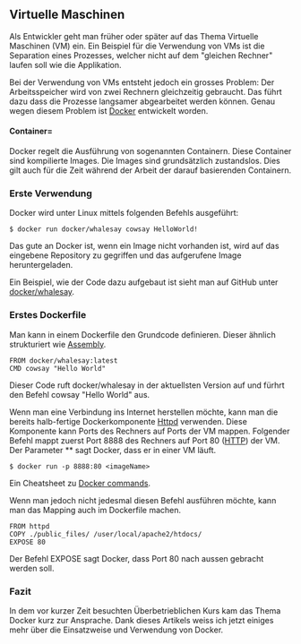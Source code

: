 ## Virtuelle Maschinen
Als Entwickler geht man früher oder später auf das Thema Virtuelle Maschinen (VM) ein. Ein Beispiel für die Verwendung von VMs ist die Separation eines Prozesses, welcher nicht auf dem "gleichen Rechner" laufen soll wie die Applikation. 





Bei der Verwendung von VMs entsteht jedoch ein grosses Problem: Der Arbeitsspeicher wird von zwei Rechnern gleichzeitig gebraucht. Das führt dazu dass die Prozesse langsamer abgearbeitet werden können. Genau wegen diesem Problem ist [Docker](https://www.docker.com/) entwickelt worden.





#### Container=
Docker regelt die Ausführung von sogenannten Containern. Diese Container sind kompilierte Images. Die Images sind grundsätzlich zustandslos. Dies gilt auch für die Zeit während der Arbeit der darauf basierenden Containern. 





### Erste Verwendung
Docker wird unter Linux mittels folgenden Befehls ausgeführt:


```
$ docker run docker/whalesay cowsay HelloWorld!
```
Das gute an Docker ist, wenn ein Image nicht vorhanden ist, wird auf das eingebene Repository zu gegriffen und das aufgerufene Image heruntergeladen. 


Ein Beispiel, wie der Code dazu aufgebaut ist sieht man auf GitHub unter [docker/whalesay](https://github.com/docker/whalesay).





### Erstes Dockerfile
Man kann in einem Dockerfile den Grundcode definieren. Dieser ähnlich strukturiert wie [Assembly](/de/wiki/programmiersprachen/assembly).


```
FROM docker/whalesay:latest
CMD cowsay "Hello World"
```
Dieser Code ruft docker/whalesay in der aktuellsten Version auf und fürhrt den Befehl cowsay "Hello World" aus.





Wenn man eine Verbindung ins Internet herstellen möchte, kann man die bereits halb-fertige Dockerkomponente [Httpd](https://hub.docker.com/_/httpd) verwenden. Diese Komponente kann Ports des Rechners auf Ports der VM mappen. Folgender Befehl mappt zuerst Port 8888 des Rechners auf Port 80 ([HTTP](/de/wiki/divers/protokolle/http)) der VM. Der Parameter ** sagt Docker, dass er in einer VM läuft.


```
$ docker run -p 8888:80 <imageName>
```
Ein Cheatsheet zu [Docker commands](http://tips.tutorialhorizon.com/2016/07/01/docker-cheatsheet/).


Wenn man jedoch nicht jedesmal diesen Befehl ausführen möchte, kann man das Mapping auch im Dockerfile machen.
```
FROM httpd
COPY ./public_files/ /user/local/apache2/htdocs/
EXPOSE 80
```
Der Befehl EXPOSE sagt Docker, dass Port 80 nach aussen gebracht werden soll.





### Fazit
In dem vor kurzer Zeit besuchten Überbetrieblichen Kurs kam das Thema Docker kurz zur Ansprache. Dank dieses Artikels weiss ich jetzt einiges mehr über die Einsatzweise und Verwendung von Docker.
